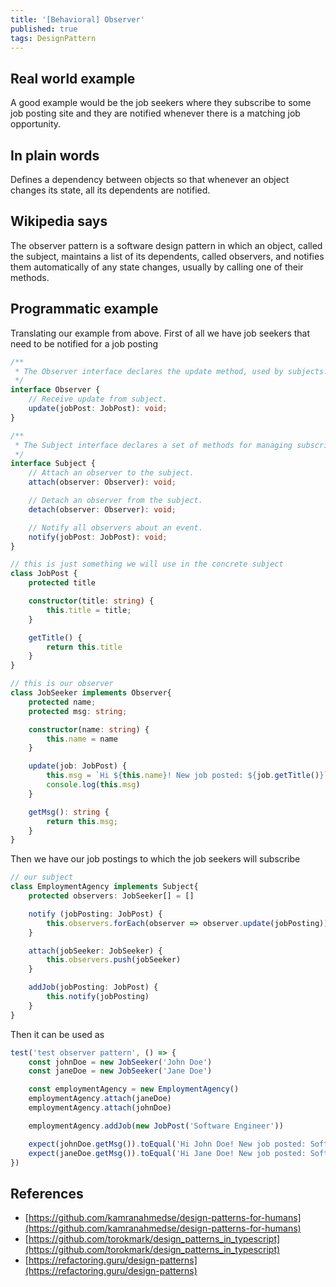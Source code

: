 ```yaml
---
title: '[Behavioral] Observer'
published: true
tags: DesignPattern
---
```


## Real world example

A good example would be the job seekers where they subscribe to some job
posting site and they are notified whenever there is a matching job
opportunity.

## In plain words

Defines a dependency between objects so that whenever an object changes its state, all its dependents are notified.

## Wikipedia says

The observer pattern is a software design pattern in which an object, called
the subject, maintains a list of its dependents, called observers, and
notifies them automatically of any state changes, usually by calling one of
their methods.

## Programmatic example

Translating our example from above. First of all we have job seekers that need
to be notified for a job posting

```typescript
/**
 * The Observer interface declares the update method, used by subjects.
 */
interface Observer {
    // Receive update from subject.
    update(jobPost: JobPost): void;
}

/**
 * The Subject interface declares a set of methods for managing subscribers.
 */
interface Subject {
    // Attach an observer to the subject.
    attach(observer: Observer): void;

    // Detach an observer from the subject.
    detach(observer: Observer): void;

    // Notify all observers about an event.
    notify(jobPost: JobPost): void;
}

// this is just something we will use in the concrete subject
class JobPost {
    protected title

    constructor(title: string) {
        this.title = title;
    }

    getTitle() {
        return this.title
    }
}

// this is our observer
class JobSeeker implements Observer{
    protected name;
    protected msg: string;

    constructor(name: string) {
        this.name = name
    }

    update(job: JobPost) {
        this.msg = `Hi ${this.name}! New job posted: ${job.getTitle()}`
        console.log(this.msg)
    }

    getMsg(): string {
        return this.msg;
    }
}
```

Then we have our job postings to which the job seekers will subscribe

```typescript
// our subject
class EmploymentAgency implements Subject{
    protected observers: JobSeeker[] = []

    notify (jobPosting: JobPost) {
        this.observers.forEach(observer => observer.update(jobPosting))
    }

    attach(jobSeeker: JobSeeker) {
        this.observers.push(jobSeeker)
    }

    addJob(jobPosting: JobPost) {
        this.notify(jobPosting)
    }
}
```

Then it can be used as

```typescript
test('test observer pattern', () => {
    const johnDoe = new JobSeeker('John Doe')
    const janeDoe = new JobSeeker('Jane Doe')

    const employmentAgency = new EmploymentAgency()
    employmentAgency.attach(janeDoe)
    employmentAgency.attach(johnDoe)

    employmentAgency.addJob(new JobPost('Software Engineer'))

    expect(johnDoe.getMsg()).toEqual('Hi John Doe! New job posted: Software Engineer')
    expect(janeDoe.getMsg()).toEqual('Hi Jane Doe! New job posted: Software Engineer')
})
```

## References

- [https://github.com/kamranahmedse/design-patterns-for-humans](https://github.com/kamranahmedse/design-patterns-for-humans)
- [https://github.com/torokmark/design_patterns_in_typescript](https://github.com/torokmark/design_patterns_in_typescript)
- [https://refactoring.guru/design-patterns](https://refactoring.guru/design-patterns)
